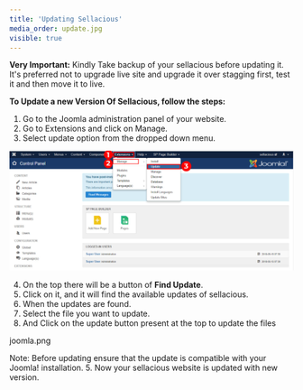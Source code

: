 ```yaml
---
title: 'Updating Sellacious'
media_order: update.jpg
visible: true
---
```


**Very Important:** 
Kindly Take backup of your sellacious before updating it. 
It's preferred not to upgrade live site and upgrade it over stagging first, test it and then move it to live.

**To Update a new Version Of Sellacious, follow the steps:**

1. Go to the Joomla administration panel of your website.
2. Go to Extensions and click on Manage.
3. Select update option from the dropped down menu.

![](update.jpg)

4. On the top there will be a button of **Find Update**.
5. Click on it, and it will find the available updates of sellacious.
6. When the updates are found.
7. Select the file you want to update.
8. And Click on the update button present at the top to update the files

joomla.png

Note: Before updating ensure that the update is compatible with your Joomla! installation.
5. Now your sellacious website is updated with new version.